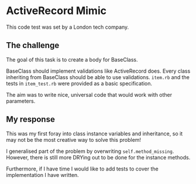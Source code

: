 ActiveRecord Mimic
==================

This code test was set by a London tech company.

The challenge
-------------

The goal of this task is to create a body for BaseClass.

BaseClass should implement validations like ActiveRecord does.
Every class inheriting from BaseClass should be able to use validations.
`item.rb` and the tests in `item_test.rb` were provided as a basic specification.

The aim was to write nice, universal code that would work with other parameters.

My response
-----------

This was my first foray into class instance variables and inheritance, so it
may not be the most creative way to solve this problem!

I generalised part of the problem by overwriting `self.method_missing`. However,
there is still more DRYing out to be done for the instance methods.

Furthermore, if I have time I would like to add tests to cover the implementation
I have written.
